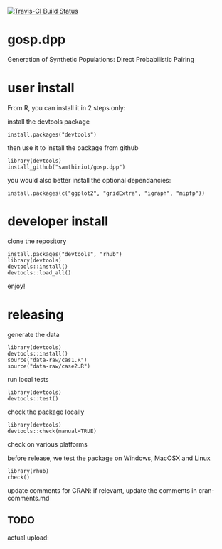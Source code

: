 [![Travis-CI Build Status](https://travis-ci.org/samthiriot/gosp.dpp.svg?branch=master)](https://travis-ci.org/samthiriot/gosp.dpp)

# gosp.dpp 

Generation of Synthetic Populations: Direct Probabilistic Pairing


# user install

From R, you can install it in 2 steps only:

install the devtools package 

    install.packages("devtools")
	
then use it to install the package from github

	library(devtools)
	install_github("samthiriot/gosp.dpp")

you would also better install the optional dependancies:

    install.packages(c("ggplot2", "gridExtra", "igraph", "mipfp"))


# developer install

clone the repository

    install.packages("devtools", "rhub")
	library(devtools)
	devtools::install()
	devtools::load_all()

enjoy!


# releasing

generate the data

	library(devtools)
	devtools::install()
	source("data-raw/cas1.R")
	source("data-raw/case2.R")

run local tests

	library(devtools)
	devtools::test()

check the package locally

	library(devtools)
	devtools::check(manual=TRUE)

check on various platforms

before release, we test the package on Windows, MacOSX and Linux

	library(rhub)
	check()

update comments for CRAN: if relevant, update the comments in cran-comments.md


## TODO

actual upload:
